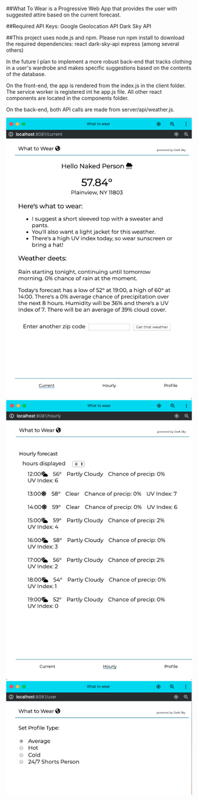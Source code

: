 ##What To Wear is a Progressive Web App that provides the user with suggested attire based on the current forecast.

##Required API Keys:
Google Geolocation API
Dark Sky API

##This project uses node.js and npm. Please run npm install to download the required dependencies:
react
dark-sky-api
express
(among several others)

In the future I plan to implement a more robust back-end that tracks clothing in a user's wardrobe and makes specific suggestions based on the contents of the database.

On the front-end, the app is rendered from the index.js in the client folder. The service worker is registered int he app.js file. All other react components are located in the components folder.

On the back-end, both API calls are made from server/api/weather.js.

![home screen](/Home.PNG?raw=true 'home screen')
![hourly view](/Hourly.PNG?raw=true 'hourly view')
![user options](/User.PNG?raw=true 'user options')
